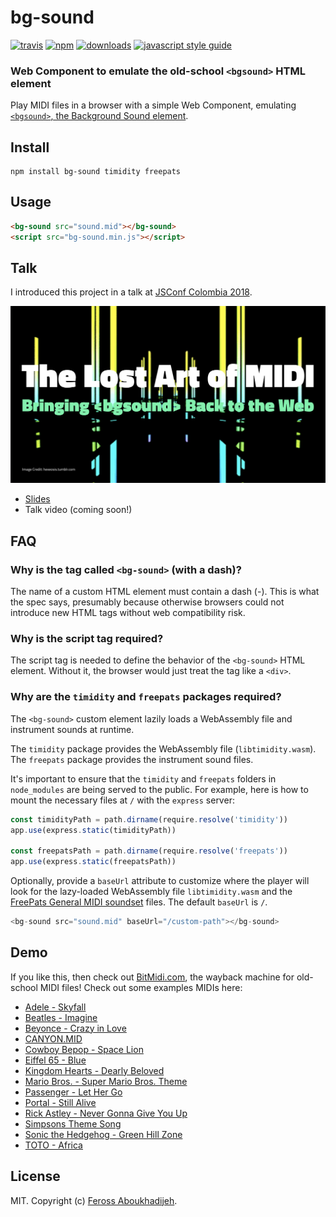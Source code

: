 # bg-sound

[![travis][travis-image]][travis-url] [![npm][npm-image]][npm-url] [![downloads][downloads-image]][downloads-url] [![javascript style guide][standard-image]][standard-url]

[travis-image]: https://img.shields.io/travis/feross/bg-sound/master.svg
[travis-url]: https://travis-ci.org/feross/bg-sound
[npm-image]: https://img.shields.io/npm/v/bg-sound.svg
[npm-url]: https://npmjs.org/package/bg-sound
[downloads-image]: https://img.shields.io/npm/dm/bg-sound.svg
[downloads-url]: https://npmjs.org/package/bg-sound
[standard-image]: https://img.shields.io/badge/code_style-standard-brightgreen.svg
[standard-url]: https://standardjs.com

### Web Component to emulate the old-school `<bgsound>` HTML element

Play MIDI files in a browser with a simple Web Component, emulating
[`<bgsound>`, the Background Sound element](https://developer.mozilla.org/en-US/docs/Web/HTML/Element/bgsound).

## Install

```
npm install bg-sound timidity freepats
```

## Usage

```html
<bg-sound src="sound.mid"></bg-sound>
<script src="bg-sound.min.js"></script>
```

## Talk

I introduced this project in a talk at [JSConf Colombia 2018](https://jsconf.co/).

[![The Lost Art of MIDI talk](img/slide.png)](https://speakerdeck.com/feross/the-lost-art-of-midi-bringing-back-to-the-web)

- [Slides](https://speakerdeck.com/feross/the-lost-art-of-midi-bringing-back-to-the-web)
- Talk video (coming soon!)

## FAQ

### Why is the tag called `<bg-sound>` (with a dash)?

The name of a custom HTML element must contain a dash (-). This is what the spec says, presumably because otherwise browsers could not introduce new HTML tags without web compatibility risk.

### Why is the script tag required?

The script tag is needed to define the behavior of the `<bg-sound>` HTML element. Without it, the browser would just treat the tag like a `<div>`.

### Why are the `timidity` and `freepats` packages required?

The `<bg-sound>` custom element lazily loads a WebAssembly file and instrument
sounds at runtime.

The `timidity` package provides the WebAssembly file (`libtimidity.wasm`). The
`freepats` package provides the instrument sound files.

It's important to ensure that the `timidity` and `freepats` folders in
`node_modules` are being served to the public. For example, here is how to mount
the necessary files at `/` with the `express` server:

```js
const timidityPath = path.dirname(require.resolve('timidity'))
app.use(express.static(timidityPath))

const freepatsPath = path.dirname(require.resolve('freepats'))
app.use(express.static(freepatsPath))
```

Optionally, provide a `baseUrl` attribute to customize where the player will
look for the lazy-loaded WebAssembly file `libtimidity.wasm` and the
[FreePats General MIDI soundset](https://www.npmjs.com/package/freepats) files.
The default `baseUrl` is `/`.

```js
<bg-sound src="sound.mid" baseUrl="/custom-path"></bg-sound>
```

## Demo

If you like this, then check out [BitMidi.com](https://bitmidi.com), the wayback machine for old-school MIDI files! Check out some examples MIDIs here:

- [Adele - Skyfall](https://bitmidi.com/adele-skyfall-mid)
- [Beatles - Imagine](https://bitmidi.com/beatles-imagine-mid)
- [Beyonce - Crazy in Love](https://bitmidi.com/beyonce-crazy-in-love-mid)
- [CANYON.MID](https://bitmidi.com/canyon-mid)
- [Cowboy Bepop - Space Lion](https://bitmidi.com/cowboy-bepop-space-lion-mid)
- [Eiffel 65 - Blue](https://bitmidi.com/dj-ali-eiffel-blue-mid)
- [Kingdom Hearts - Dearly Beloved](https://bitmidi.com/kingdom-hearts-dearly-beloved-mid)
- [Mario Bros. - Super Mario Bros. Theme](https://bitmidi.com/mario-bros-super-mario-bros-theme-mid)
- [Passenger - Let Her Go](https://bitmidi.com/passenger-let_her_go-mid)
- [Portal - Still Alive](https://bitmidi.com/portal-still-alive-mid)
- [Rick Astley - Never Gonna Give You Up](https://bitmidi.com/r-astley-never-gonna-give-you-up-k-mid)
- [Simpsons Theme Song](https://bitmidi.com/simpsons-mid)
- [Sonic the Hedgehog - Green Hill Zone](https://bitmidi.com/sonic-the-hedgehog-green-hill-zone-mid)
- [TOTO - Africa](https://bitmidi.com/toto-africa-k-mid)

## License

MIT. Copyright (c) [Feross Aboukhadijeh](https://feross.org).
